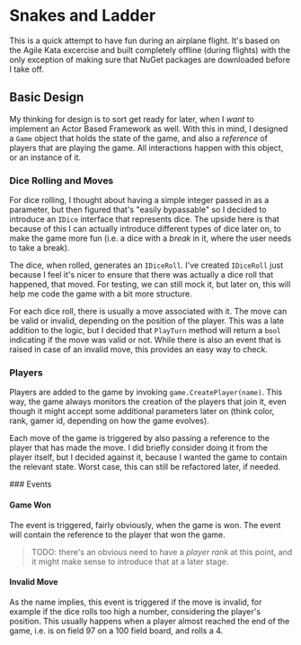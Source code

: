 # Snakes and Ladder

This is a quick attempt to have fun during an airplane flight. It's based on the Agile Kata excercise and built completely offline (during flights) with the only exception of making sure that NuGet packages are downloaded before I take off.

## Basic Design

My thinking for design is to sort get ready for later, when I _want_ to implement an Actor Based Framework as well. With this in mind, I designed a `Game` object that holds the state of the game, and also a _reference_ of players that are playing the game. All interactions happen with this object, or an instance of it.

### Dice Rolling and Moves

For dice rolling, I thought about having a simple integer passed in as a parameter, but then figured that's "easily bypassable" so I decided to introduce an `IDice` interface that represents dice. The upside here is that because of this I can actually introduce different types of dice later on, to make the game more fun (i.e. a dice with a _break_ in it, where the user needs to take a break).

The dice, when rolled, generates an `IDiceRoll`. I've created `IDiceRoll` just because I feel it's nicer to ensure that there was actually a dice roll that happened, that moved. For testing, we can still mock it, but later on, this will help me code the game with a bit more structure.

For each dice roll, there is usually a move associated with it. The move can be valid or invalid, depending on the position of the player. This was a late addition to the logic, but I decided that `PlayTurn` method will return a `bool` indicating if the move was valid or not. While there is also an event that is raised in case of an invalid move, this provides an easy way to check.

### Players

Players are added to the game by invoking `game.CreatePlayer(name)`. This way, the game always monitors the creation of the players that join it, even though it might accept some additional parameters later on (think color, rank, gamer id, depending on how the game evolves).

Each move of the game is triggered by also passing a reference to the player that has made the move. I did briefly consider doing it from the player itself, but I decided against it, because I wanted the game to contain the relevant state. Worst case, this can still be refactored later, if needed.

### Events

#### Game Won

The event is triggered, fairly obviously, when the game is won. The event will contain the reference to the player that won the game.

> TODO: there's an obvious need to have a _player rank_ at this point, and it might make sense to introduce that at a later stage.

#### Invalid Move

As the name implies, this event is triggered if the move is invalid, for example if the dice rolls too high a number, considering the player's position. This usually happens when a player almost reached the end of the game, i.e. is on field 97 on a 100 field board, and rolls a 4. 